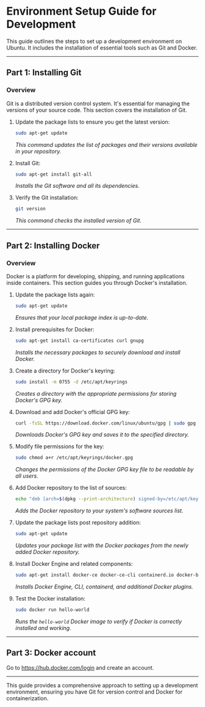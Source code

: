 # Environment Setup Guide for Development

This guide outlines the steps to set up a development environment on Ubuntu. It includes the installation of essential tools such as Git and Docker.

---

## Part 1: Installing Git

### Overview

Git is a distributed version control system. It's essential for managing the versions of your source code. This section covers the installation of Git.

1. Update the package lists to ensure you get the latest version:
   ```bash
   sudo apt-get update
   ```
   _This command updates the list of packages and their versions available in your repository._

2. Install Git:
   ```bash
   sudo apt-get install git-all
   ```
   _Installs the Git software and all its dependencies._

3. Verify the Git installation:
   ```bash
   git version
   ```
   _This command checks the installed version of Git._

---

## Part 2: Installing Docker

### Overview

Docker is a platform for developing, shipping, and running applications inside containers. This section guides you through Docker's installation.

1. Update the package lists again:
   ```bash
   sudo apt-get update
   ```
   _Ensures that your local package index is up-to-date._

2. Install prerequisites for Docker:
   ```bash
   sudo apt-get install ca-certificates curl gnupg
   ```
   _Installs the necessary packages to securely download and install Docker._

3. Create a directory for Docker's keyring:
   ```bash
   sudo install -m 0755 -d /etc/apt/keyrings
   ```
   _Creates a directory with the appropriate permissions for storing Docker's GPG key._

4. Download and add Docker's official GPG key:
   ```bash
   curl -fsSL https://download.docker.com/linux/ubuntu/gpg | sudo gpg --dearmor -o /etc/apt/keyrings/docker.gpg
   ```
   _Downloads Docker's GPG key and saves it to the specified directory._

5. Modify file permissions for the key:
   ```bash
   sudo chmod a+r /etc/apt/keyrings/docker.gpg
   ```
   _Changes the permissions of the Docker GPG key file to be readable by all users._

6. Add Docker repository to the list of sources:
   ```bash
   echo "deb [arch=$(dpkg --print-architecture) signed-by=/etc/apt/keyrings/docker.gpg] https://download.docker.com/linux/ubuntu $(. /etc/os-release && echo "$VERSION_CODENAME") stable" | sudo tee /etc/apt/sources.list.d/docker.list > /dev/null
   ```
   _Adds the Docker repository to your system's software sources list._

7. Update the package lists post repository addition:
   ```bash
   sudo apt-get update
   ```
   _Updates your package list with the Docker packages from the newly added Docker repository._

8. Install Docker Engine and related components:
   ```bash
   sudo apt-get install docker-ce docker-ce-cli containerd.io docker-buildx-plugin docker-compose-plugin
   ```
   _Installs Docker Engine, CLI, containerd, and additional Docker plugins._

9. Test the Docker installation:
   ```bash
   sudo docker run hello-world
   ```
   _Runs the `hello-world` Docker image to verify if Docker is correctly installed and working._

---

## Part 3: Docker account

Go to https://hub.docker.com/login and create an account.

---

This guide provides a comprehensive approach to setting up a development environment, ensuring you have Git for version control and Docker for containerization.
